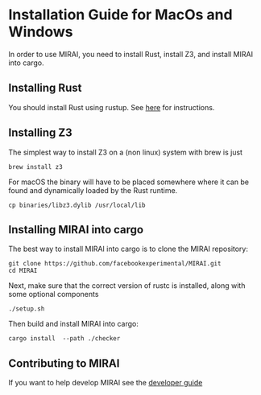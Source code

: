 # Installation Guide for MacOs and Windows

In order to use MIRAI, you need to install Rust, install Z3, and install MIRAI into cargo.

## Installing Rust

You should install Rust using rustup. See [here](https://doc.rust-lang.org/book/ch01-01-installation.html)
for instructions.

## Installing Z3

The simplest way to install Z3 on a (non linux) system with brew is just
```
brew install z3
```

For macOS the binary will have to be placed somewhere where it can be 
found and dynamically loaded by the Rust runtime. 
```
cp binaries/libz3.dylib /usr/local/lib
```

## Installing MIRAI into cargo

The best way to install MIRAI into cargo is to clone the MIRAI repository:

```
git clone https://github.com/facebookexperimental/MIRAI.git
cd MIRAI
```

Next, make sure that the correct version of rustc is installed, along with some optional components
```
./setup.sh
```

Then build and install MIRAI into cargo:
```
cargo install  --path ./checker
```

## Contributing to MIRAI

If you want to help develop MIRAI see the [developer guide](https://github.com/facebookexperimental/MIRAI/blob/main/documentation/DeveloperGuide.md)
